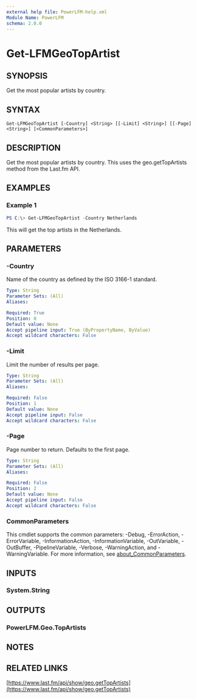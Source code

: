 ```yaml
---
external help file: PowerLFM-help.xml
Module Name: PowerLFM
schema: 2.0.0
---
```


# Get-LFMGeoTopArtist

## SYNOPSIS
Get the most popular artists by country.

## SYNTAX

```
Get-LFMGeoTopArtist [-Country] <String> [[-Limit] <String>] [[-Page] <String>] [<CommonParameters>]
```

## DESCRIPTION
Get the most popular artists by country. This uses the geo.getTopArtists method from the Last.fm API.

## EXAMPLES

### Example 1
```powershell
PS C:\> Get-LFMGeoTopArtist -Country Netherlands
```

This will get the top artists in the Netherlands.

## PARAMETERS

### -Country
Name of the country as defined by the ISO 3166-1 standard.

```yaml
Type: String
Parameter Sets: (All)
Aliases:

Required: True
Position: 0
Default value: None
Accept pipeline input: True (ByPropertyName, ByValue)
Accept wildcard characters: False
```

### -Limit
Limit the number of results per page.

```yaml
Type: String
Parameter Sets: (All)
Aliases:

Required: False
Position: 1
Default value: None
Accept pipeline input: False
Accept wildcard characters: False
```

### -Page
Page number to return. Defaults to the first page.

```yaml
Type: String
Parameter Sets: (All)
Aliases:

Required: False
Position: 2
Default value: None
Accept pipeline input: False
Accept wildcard characters: False
```

### CommonParameters
This cmdlet supports the common parameters: -Debug, -ErrorAction, -ErrorVariable, -InformationAction, -InformationVariable, -OutVariable, -OutBuffer, -PipelineVariable, -Verbose, -WarningAction, and -WarningVariable. For more information, see [about_CommonParameters](http://go.microsoft.com/fwlink/?LinkID=113216).

## INPUTS

### System.String

## OUTPUTS

### PowerLFM.Geo.TopArtists

## NOTES

## RELATED LINKS

[https://www.last.fm/api/show/geo.getTopArtists](https://www.last.fm/api/show/geo.getTopArtists)
